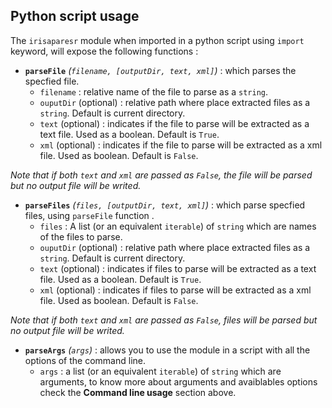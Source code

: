 ## Python script usage

The `irisaparesr` module when imported in a python script using `import` keyword, will expose the following functions :

- **`parseFile`** *(`filename, [outputDir, text, xml]`)* : which parses the specfied file.
    - `filename` : relative name of the file to parse as a `string`.
    - `ouputDir` (optional) : relative path where place extracted files as a `string`. Default is current directory.
    - `text` (optional) : indicates if the file to parse will be extracted as a text file. Used as a boolean. Default is `True`.
    - `xml` (optional) : indicates if the file to parse will be extracted as a xml file. Used as boolean. Default is `False`.

*Note that if both `text` and `xml` are passed as `False`, the file will be parsed but no output file will be writed.*

- **`parseFiles`** *(`files, [outputDir, text, xml]`)* : which parse specfied files, using `parseFile` function
.
    - `files` : A list (or an equivalent `iterable`) of `string` which are names of the files to parse.
    - `ouputDir` (optional) : relative path where place extracted files as a `string`. Default is current directory.
    - `text` (optional) : indicates if files to parse will be extracted as a text file. Used as a boolean. Default is `True`.
    - `xml` (optional) : indicates if files to parse will be extracted as a xml file. Used as boolean. Default is `False`.

*Note that if both `text` and `xml` are passed as `False`, files will be parsed but no output file will be writed.* 

- **`parseArgs`** *(`args`)* : allows you to use the module in a script with all the options of the command line.
    - `args` : a list (or an equivalent `iterable`) of `string` which are arguments, to know more about arguments and avaiblables options check the **Command line usage** section above.
